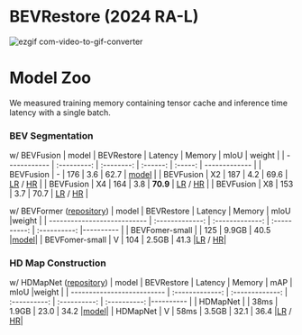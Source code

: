 # BEVRestore (2024 RA-L)

![ezgif com-video-to-gif-converter](https://github.com/user-attachments/assets/65441c60-d0b9-43f6-b0c9-00f496d2821e)


# Model Zoo

We measured training memory containing tensor cache and inference time latency with a single batch.

### BEV Segmentation

w/ BEVFusion
| model        |  BEVRestore |   Latency  |  Memory   |  mIoU    |     weight    |
| ------------ | :---------: | :--------: |  :------: |  :-----: | ------------- |
| BEVFusion    |      -      |     176    |    3.6    |    62.7  | [model](https://www.dropbox.com/scl/fi/8lgd1hkod2a15mwry0fvd/bevfusion-seg.pth?rlkey=2tmgw7mcrlwy9qoqeui63tay9&dl=1) |
| BEVFusion    |     X2      |     187    |    4.2    |    69.6  | [LR](https://drive.google.com/file/d/107iSy9yvh-trL2euPHJjFX1__S2bnlq0/view?usp=sharing) / [HR](https://drive.google.com/file/d/1F5eGDX4TGAZnMOTysBSATPig7yiwZCrO/view?usp=sharing) |
| BEVFusion    |     X4      |     164    |    3.8    | **70.9** | [LR](https://drive.google.com/file/d/1aGRS6rm_pklMoXWvMiB_kLGNBdq0RSK9/view?usp=sharing) / [HR](https://drive.google.com/file/d/1McBKHPidOFnu1HVGV-XDA1OAS-3DcQYp/view?usp=sharing) |
| BEVFusion    |     X8      |     153    |    3.7    |   70.7   | [LR](https://drive.google.com/file/d/1fYMALBXqDVcFnQDtCMe6_8fwj0zvVMbE/view?usp=sharing) / [HR](https://drive.google.com/file/d/1otVBhGnXBukCDZhkFlbpDvkOhUb0cm5I/view?usp=sharing) |

w/ BEVFormer ([repository](https://github.com/minshu-kim/BEVRestore-BEVFormer-seg/tree/main))
|  model                      | BEVRestore | Latency | Memory   | mIoU       |weight |
| --------------------------- | :-------------: | :-------------: | :----------: | :----------: |---------- |
| BEVFomer-small  |           | 125        | 9.9GB      | 40.5     |[model](https://drive.google.com/file/d/1Fn9ErCrWheNFfnCK3EZ1VmCPceUTxS5G/view?usp=share_link)|
| BEVFomer-small |     V      | 104         | 2.5GB     | 41.3     |[LR](https://drive.google.com/file/d/1tUYpqrN6qXYd9uqS2PVViXG7i2GAXpwN/view?usp=sharing) / [HR](https://drive.google.com/file/d/1pNBIRXZl1ZbhupdWAfTGngbOnV_4qIn7/view?usp=share_link)|

### HD Map Construction

w/ HDMapNet ([repository](https://github.com/minshu-kim/BEVRestore-HDMapNet))
| model                      | BEVRestore | Latency | Memory   | mAP | mIoU       |weight |
| -------------------------- | :-------------: | :-------------: | :----------: | :----------: | :----------: |---------- |
| HDMapNet |            | 38ms         | 1.9GB      | 23.0 | 34.2     |[model](https://drive.google.com/file/d/14UacCCDadgA3L2BRUu62c4XuV7ppXYBd/view?usp=sharing)|
| HDMapNet |     V      | 58ms         | 3.5GB | 32.1     | 36.4     |[LR](https://drive.google.com/file/d/1WsIigx9nylSms0KDhUdqejNGtxdjRqFs/view?usp=sharing) / [HR](https://drive.google.com/file/d/1n5rPKPsmYgXhiRIGrCVZSvhVPP-FnI3Z/view?usp=sharing)|
